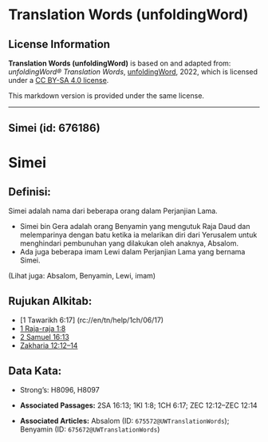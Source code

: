# Translation Words (unfoldingWord)

## License Information

**Translation Words (unfoldingWord)** is based on and adapted from: _unfoldingWord® Translation Words_, [unfoldingWord](https://unfoldingword.org/utw), 2022, which is licensed under a [CC BY-SA 4.0 license](https://creativecommons.org/licenses/by-sa/4.0/legalcode.en).

This markdown version is provided under the same license.



--------------------------------

## Simei (id: 676186)

Simei
=====

Definisi:
---------

Simei adalah nama dari beberapa orang dalam Perjanjian Lama.

* Simei bin Gera adalah orang Benyamin yang mengutuk Raja Daud dan melemparinya dengan batu ketika ia melarikan diri dari Yerusalem untuk menghindari pembunuhan yang dilakukan oleh anaknya, Absalom.
* Ada juga beberapa imam Lewi dalam Perjanjian Lama yang bernama Simei.

(Lihat juga: Absalom, Benyamin, Lewi, imam)

Rujukan Alkitab:
----------------

* \[1 Tawarikh 6:17] (rc://en/tn/help/1ch/06/17\)
* [1 Raja\-raja 1:8](https://ref.ly/1Kgs0:0)
* [2 Samuel 16:13](https://ref.ly/2Sam0:0)
* [Zakharia 12:12–14](https://ref.ly/Zech12:12-Zech12:14)

Data Kata:
----------

* Strong’s: H8096, H8097

* **Associated Passages:** 2SA 16:13; 1KI 1:8; 1CH 6:17; ZEC 12:12–ZEC 12:14
* **Associated Articles:** Absalom (ID: `675572@UWTranslationWords`); Benyamin (ID: `675672@UWTranslationWords`)

